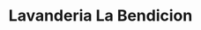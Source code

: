 ---
title: "Lavanderia La Bendicion"
url: /puerto-san-jose/lavanderia-la-bendicion/
shop: lavandería
---